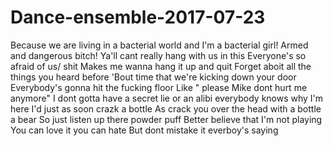 # Dance-ensemble-2017-07-23

Because we are living in a bacterial world and I'm a bacterial girl!
Armed and dangerous bitch!
Ya'll cant really hang with us in this
Everyone's so afraid of us/ shit
Makes me wanna hang it up and quit
Forget aboit all the things you heard before
'Bout time that we're kicking down your door
Everybody's gonna hit the fucking floor
Like " please Mike dont hurt me anymore"
I dont gotta have a secret lie or an alibi
everybody knows why I'm here
I'd just as soon crazk a bottle
As crack you over the head with a bottle a bear
So just listen up there powder puff
Better believe that I'm not playing
You can love it you can hate
But dont mistake it everboy's saying
